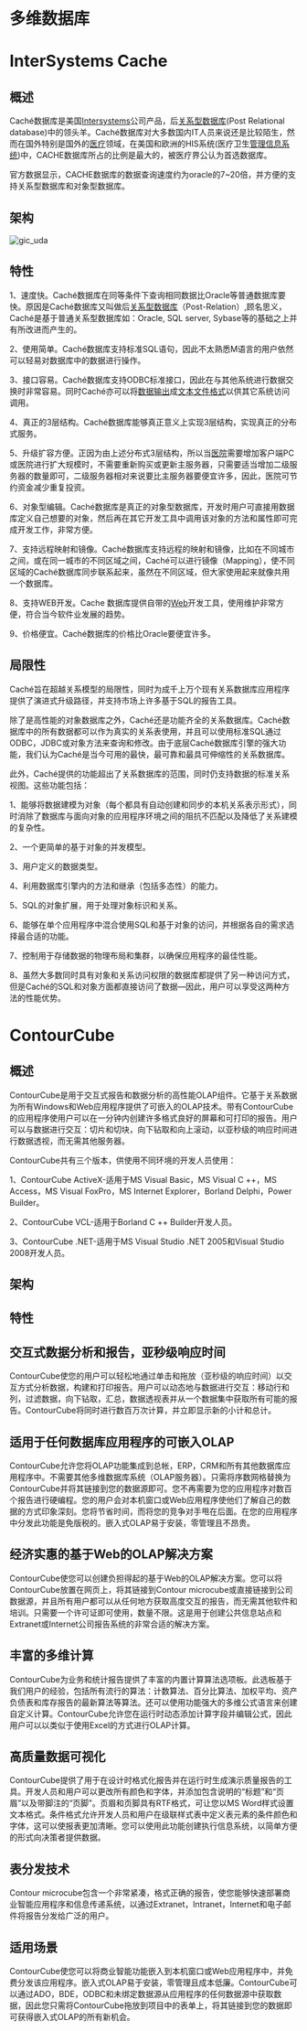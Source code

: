 ﻿<!--
 * @Author: wangzhichiao<https://github.com/wzc570738205>
 * @Date: 2021-03-29 15:43:12
 * @LastEditors: wangzhichiao<https://github.com/wzc570738205>
 * @LastEditTime: 2021-03-29 15:44:04
-->
# **多维数据库**
# **InterSystems Cache**
## **概述**
Caché数据库是美国[Intersystems](https://baike.baidu.com/item/Intersystems)公司产品，后[关系型数据库](https://baike.baidu.com/item/%E5%85%B3%E7%B3%BB%E5%9E%8B%E6%95%B0%E6%8D%AE%E5%BA%93/8999831)(Post Relational database)中的领头羊。Caché数据库对大多数国内IT人员来说还是比较陌生，然而在国外特别是国外的[医疗](https://baike.baidu.com/item/%E5%8C%BB%E7%96%97/3232414)领域，在美国和欧洲的HIS系统(医疗卫生[管理信息系统](https://baike.baidu.com/item/%E7%AE%A1%E7%90%86%E4%BF%A1%E6%81%AF%E7%B3%BB%E7%BB%9F/85339))中，CACHE数据库所占的比例是最大的，被医疗界公认为首选数据库。

官方数据显示，CACHE数据库的数据查询速度约为oracle的7~20倍，并方便的支持关系型数据库和对象型数据库。
## **架构**
![gic\_uda](/docs/images/neirong/Aspose.Words.dd900dee-6822-4428-af7d-af6ec90c9392.001.jpeg)
## **特性**
1、速度快。Caché数据库在同等条件下查询相同数据比Oracle等普通数据库要快。原因是Caché数据库又叫做后[关系型数据库](https://baike.baidu.com/item/%E5%85%B3%E7%B3%BB%E5%9E%8B%E6%95%B0%E6%8D%AE%E5%BA%93/8999831)（Post-Relation）,顾名思义，Caché是基于普通关系型数据库如：Oracle, SQL server, Sybase等的基础之上并有所改进而产生的。

2、使用简单。Caché数据库支持标准SQL语句，因此不太熟悉M语言的用户依然可以轻易对数据库中的数据进行操作。

3、接口容易。Caché数据库支持ODBC标准接口，因此在与其他系统进行数据交换时非常容易。同时Caché亦可以将[数据输出](https://baike.baidu.com/item/%E6%95%B0%E6%8D%AE%E8%BE%93%E5%87%BA)成[文本文件格式](https://baike.baidu.com/item/%E6%96%87%E6%9C%AC%E6%96%87%E4%BB%B6%E6%A0%BC%E5%BC%8F)以供其它系统访问调用。

4、真正的3层结构。Caché数据库能够真正意义上实现3层结构，实现真正的分布式服务。

5、升级扩容方便。正因为由上述分布式3层结构，所以当[医院](https://baike.baidu.com/item/%E5%8C%BB%E9%99%A2/418798)需要增加客户端PC或医院进行扩大规模时，不需要重新购买或更新主服务器，只需要适当增加二级服务器的数量即可，二级服务器相对来说要比主服务器要便宜许多，因此，医院可节约资金减少重复投资。

6、对象型编辑。Caché数据库是真正的对象型数据库，开发时用户可直接用数据库定义自己想要的对象，然后再在其它开发工具中调用该对象的方法和属性即可完成开发工作，非常方便。

7、支持远程映射和镜像。Caché数据库支持远程的映射和镜像，比如在不同城市之间，或在同一城市的不同区域之间，Caché可以进行镜像（Mapping），使不同区域的Caché数据库同步联系起来，虽然在不同区域，但大家使用起来就像共用一个数据库。

8、支持WEB开发。Cache 数据库提供自带的[Web](https://baike.baidu.com/item/Web/150564)开发工具，使用维护非常方便，符合当今软件业发展的趋势。

9、价格便宜。Caché数据库的价格比Oracle要便宜许多。
## **局限性**
Caché旨在超越关系模型的局限性，同时为成千上万个现有关系数据库应用程序提供了演进式升级路径，并支持市场上许多基于SQL的报告工具。

除了是高性能的对象数据库之外，Caché还是功能齐全的关系数据库。Caché数据库中的所有数据都可以作为真实的关系表使用，并且可以使用标准SQL通过ODBC，JDBC或对象方法来查询和修改。由于底层Caché数据库引擎的强大功能，我们认为Caché是当今可用的最快，最可靠和最具可伸缩性的关系数据库。

此外，Caché提供的功能超出了关系数据库的范围，同时仍支持数据的标准关系视图。这些功能包括：

1、能够将数据建模为对象（每个都具有自动创建和同步的本机关系表示形式），同时消除了数据库与面向对象的应用程序环境之间的阻抗不匹配以及降低了关系建模的复杂性。

2、一个更简单的基于对象的并发模型。

3、用户定义的数据类型。

4、利用数据库引擎内的方法和继承（包括多态性）的能力。

5、SQL的对象扩展，用于处理对象标识和关系。

6、能够在单个应用程序中混合使用SQL和基于对象的访问，并根据各自的需求选择最合适的功能。

7、控制用于存储数据的物理布局和集群，以确保应用程序的最佳性能。

8、虽然大多数同时具有对象和关系访问权限的数据库都提供了另一种访问方式，但是Caché的SQL和对象方面都直接访问了数据—因此，用户可以享受这两种方法的性能优势。
# **ContourCube**
## **概述**
ContourCube是用于交互式报告和数据分析的高性能OLAP组件。它基于关系数据为所有Windows和Web应用程序提供了可嵌入的OLAP技术。带有ContourCube的应用程序使用户可以在一分钟内创建许多格式良好的屏幕和可打印的报告。用户可以与数据进行交互：切片和切块，向下钻取和向上滚动，以亚秒级的响应时间进行数据透视，而无需其他服务器。

ContourCube共有三个版本，供使用不同环境的开发人员使用：

1、ContourCube ActiveX-适用于MS Visual Basic，MS Visual C ++，MS Access，MS Visual FoxPro，MS Internet Explorer，Borland Delphi，Power Builder。

2、ContourCube VCL-适用于Borland C ++ Builder开发人员。

3、ContourCube .NET-适用于MS Visual Studio .NET 2005和Visual Studio 2008开发人员。
## **架构**
## **特性**
## **交互式数据分析和报告，亚秒级响应时间**
ContourCube使您的用户可以轻松地通过单击和拖放（亚秒级的响应时间）以交互方式分析数据，构建和打印报告。用户可以动态地与数据进行交互：移动行和列，过滤数据，向下钻取，汇总，数据透视表并从一个数据集中获取所有可能的报告。ContourCube将同时进行数百万次计算，并立即显示新的小计和总计。
## **适用于任何数据库应用程序的可嵌入OLAP**
ContourCube允许您将OLAP功能集成到总帐，ERP，CRM和所有其他数据库应用程序中。不需要其他多维数据库系统（OLAP服务器）。只需将序数网格替换为ContourCube并将其链接到您的数据源即可。您不再需要为您的应用程序对数百个报告进行硬编程。您的用户会对本机窗口或Web应用程序使他们了解自己的数据的方式印象深刻。您将节省时间，而将您的竞争对手甩在后面。在您的应用程序中分发此功能是免版税的。嵌入式OLAP易于安装，零管理且不昂贵。
## **经济实惠的基于Web的OLAP解决方案**
ContourCube使您可以创建负担得起的基于Web的OLAP解决方案。您可以将ContourCube放置在网页上，将其链接到Contour microcube或直接链接到公司数据源，并且所有用户都可以从任何地方获取高度交互的报告，而无需其他软件和培训。只需要一个许可证即可使用，数量不限。这是用于创建公共信息站点和Extranet或Internet公司报告系统的非常合适的解决方案。
## **丰富的多维计算**
ContourCube为业务和统计报告提供了丰富的内置计算算法选项板。此选板基于我们用户的经验，包括所有流行的算法：计数算法、百分比算法、加权平均、资产负债表和库存报告的最新算法等算法。还可以使用功能强大的多维公式语言来创建自定义计算。ContourCube允许您在运行时动态添加计算字段并编辑公式，因此用户可以以类似于使用Excel的方式进行OLAP计算。
## **高质量数据可视化**
ContourCube提供了用于在设计时格式化报告并在运行时生成演示质量报告的工具。开发人员和用户可以更改所有颜色和字体，并添加包含说明的“标题”和“页眉”以及带脚注的“页脚”。页眉和页脚具有RTF格式，可让您以MS Word样式设置文本格式。条件格式允许开发人员和用户在级联样式表中定义表元素的条件颜色和字体，这可以使报表更加清晰。您可以使用此功能创建执行信息系统，以简单方便的形式向决策者提供数据。
## **表分发技术**
Contour microcube包含一个非常紧凑，格式正确的报告，使您能够快速部署商业智能应用程序和信息传递系统，以通过Extranet，Intranet，Internet和电子邮件将报告分发给广泛的用户。
## **适用场景**
ContourCube使您可以将商业智能功能嵌入到本机窗口或Web应用程序中，并免费分发该应用程序。嵌入式OLAP易于安装，零管理且成本低廉。ContourCube可以通过ADO，BDE，ODBC和未绑定数据源从应用程序的任何数据源中获取数据，因此您只需将ContourCube拖放到项目中的表单上，将其链接到您的数据即可获得嵌入式OLAP的所有新机会。



